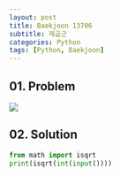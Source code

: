 ```yaml
---
layout: post
title: Baekjoon 13706
subtitle: 제곱근
categories: Python
tags: [Python, Baekjoon]
---
```


## 01. Problem

<img src="https://github.com/WoojinJeonkr/WoojinJeonkr.github.io/blob/main/assets/images/post_image/baekjoon_13706.png?raw=true">

## 02. Solution

```Python
from math import isqrt
print(isqrt(int(input())))
```
